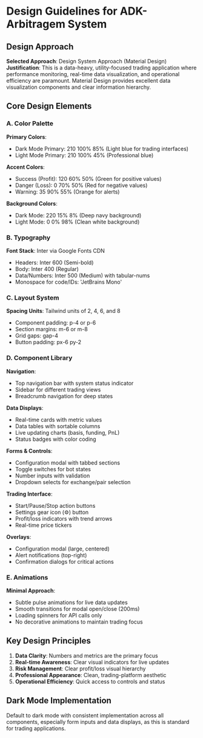 # Design Guidelines for ADK-Arbitragem System

## Design Approach
**Selected Approach**: Design System Approach (Material Design)
**Justification**: This is a data-heavy, utility-focused trading application where performance monitoring, real-time data visualization, and operational efficiency are paramount. Material Design provides excellent data visualization components and clear information hierarchy.

## Core Design Elements

### A. Color Palette
**Primary Colors**:
- Dark Mode Primary: 210 100% 85% (Light blue for trading interfaces)
- Light Mode Primary: 210 100% 45% (Professional blue)

**Accent Colors**:
- Success (Profit): 120 60% 50% (Green for positive values)
- Danger (Loss): 0 70% 50% (Red for negative values)
- Warning: 35 90% 55% (Orange for alerts)

**Background Colors**:
- Dark Mode: 220 15% 8% (Deep navy background)
- Light Mode: 0 0% 98% (Clean white background)

### B. Typography
**Font Stack**: Inter via Google Fonts CDN
- Headers: Inter 600 (Semi-bold)
- Body: Inter 400 (Regular)
- Data/Numbers: Inter 500 (Medium) with tabular-nums
- Monospace for code/IDs: 'JetBrains Mono'

### C. Layout System
**Spacing Units**: Tailwind units of 2, 4, 6, and 8
- Component padding: p-4 or p-6
- Section margins: m-6 or m-8
- Grid gaps: gap-4
- Button padding: px-6 py-2

### D. Component Library

**Navigation**:
- Top navigation bar with system status indicator
- Sidebar for different trading views
- Breadcrumb navigation for deep states

**Data Displays**:
- Real-time cards with metric values
- Data tables with sortable columns
- Live updating charts (basis, funding, PnL)
- Status badges with color coding

**Forms & Controls**:
- Configuration modal with tabbed sections
- Toggle switches for bot states
- Number inputs with validation
- Dropdown selects for exchange/pair selection

**Trading Interface**:
- Start/Pause/Stop action buttons
- Settings gear icon (⚙️) button
- Profit/loss indicators with trend arrows
- Real-time price tickers

**Overlays**:
- Configuration modal (large, centered)
- Alert notifications (top-right)
- Confirmation dialogs for critical actions

### E. Animations
**Minimal Approach**: 
- Subtle pulse animations for live data updates
- Smooth transitions for modal open/close (200ms)
- Loading spinners for API calls only
- No decorative animations to maintain trading focus

## Key Design Principles
1. **Data Clarity**: Numbers and metrics are the primary focus
2. **Real-time Awareness**: Clear visual indicators for live updates
3. **Risk Management**: Clear profit/loss visual hierarchy
4. **Professional Appearance**: Clean, trading-platform aesthetic
5. **Operational Efficiency**: Quick access to controls and status

## Dark Mode Implementation
Default to dark mode with consistent implementation across all components, especially form inputs and data displays, as this is standard for trading applications.